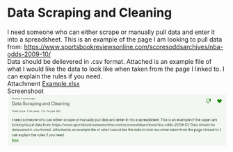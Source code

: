 # Data Scraping and Cleaning

I need someone who can either scrape or manually pull data and enter it into a spreadsheet. 
This is an example of the page I am looking to pull data from: 
https://www.sportsbookreviewsonline.com/scoresoddsarchives/nba-odds-2009-10/  
Data should be delievered in .csv format. 
Attached is an example file of what I would like the data to look like when taken from the 
page I linked to. I can explain the rules if you need.  
Attachment [Example.xlsx](/basketball/Example.xlsx)  
Screenshoot 
![](/basketball/basketball.jpg)